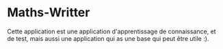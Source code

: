 # Maths-Writter
Cette application est une application d'apprentissage de connaissance, et de test, mais aussi une application qui as une base qui peut être utile :).
